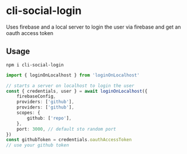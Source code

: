 # cli-social-login

Uses firebase and a local server to login the user via firebase and get an oauth access token

## Usage

```
npm i cli-social-login
```

```ts
import { loginOnLocalhost } from 'loginOnLocalhost'

// starts a server on localhost to login the user
const { credentials, user } = await loginOnLocalhost({
    firebaseConfig,
    providers: ['github'],
    providers: ['github'],
    scopes: {
        github: ['repo'],
    },
    port: 3000, // default sto random port
})
const githubToken = credentials.oauthAccessToken
// use your github token
```
